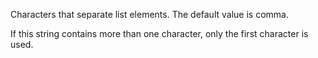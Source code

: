 Characters that separate list elements. The default value is comma.

If this string contains more than one character, only the first character is used.
